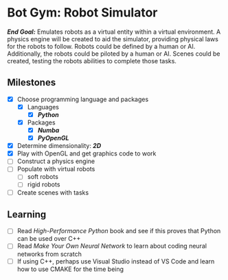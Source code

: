 # Bot Gym: Robot Simulator
***End Goal:*** Emulates robots as a virtual entity within a virtual environment.  A physics engine will be created to aid the simulator, providing physical laws for the robots to follow.  Robots could be defined by a human or AI.  Additionally, the robots could be piloted by a human or AI.  Scenes could be created, testing the robots abilities to complete those tasks.

## Milestones
- [x] Choose programming language and packages
  - [x] Languages
    - [x] ***Python***
  - [x] Packages
    - [x] ***Numba***
    - [x] ***PyOpenGL***
- [x] Determine dimensionality: ***2D***
- [x] Play with OpenGL and get graphics code to work
- [ ] Construct a physics engine
- [ ] Populate with virtual robots
  - [ ] soft robots
  - [ ] rigid robots
- [ ] Create scenes with tasks

## Learning
- [ ] Read *High-Performance Python* book and see if this proves that Python can be used over C++
- [ ] Read *Make Your Own Neural Network* to learn about coding neural networks from scratch
- [ ] If using C++, perhaps use Visual Studio instead of VS Code and learn how to use CMAKE for the time being
